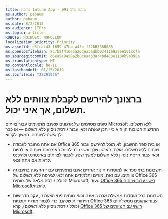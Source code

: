 ```yaml
---
title: פריסת Intune App - 991 מזהה כלל
ms.author: pebaum
author: pebaum
ms.date: 8/2/2018
ms.audience: ITPro
ms.topic: article
ROBOTS: NOINDEX, NOFOLLOW
localization_priority: Priority
ms.assetid: d3fcac43-f659-47ba-a45e-f32863680685
ms.openlocfilehash: 8c7b8f416e5a263ea5adbb0241169a9ee501ccfa
ms.sourcegitcommit: d6ea5e9458a2b8ceaab3ac4bd483e1130b9a398a
ms.translationtype: MT
ms.contentlocale: he-IL
ms.lasthandoff: 01/15/2019
ms.locfileid: "28291935"
---
```

# <a name="id-like-to-sign-up-for-teams-free-but-i-cant"></a>ברצונך להירשם לקבלת צוותים ללא תשלום, אך איני יכול.

סוגים מסוימים של ארגונים שאינם מתאימים עבור צוותים Microsoft ללא תשלום. החדשות הטובות הן הוא כי ייתכן שאתה זכאי עבור גירסת ניסיון ללא תשלום — או כבר לך גישה לצוותים. המשך לקרוא.
  
- אם אתה מחובר לעבודה Office 365 או בית ספר החשבון, לא תוכל להירשם עבור צוותים ללא תשלום. אולם, הארגון שלך עשוי כבר להיות באמצעות צוותים או להיות זכאי עבור גירסת ניסיון ללא תשלום למשך שנה. לעבור לצוותים באינטרנט ולהיכנס לראות אם אתה זכאי.
    
- חשבונות בתי ספר או למוסדות חינוך אחרים אינם מתאימים עבור ההצעה בחינם זה צוותים. עם זאת, מורים ותלמידים אתה זכאי לגירסה ללא תשלום של Office 365 הכולל גירסה מלאה של צוותים Microsoft, ועוד. [Office 365 רישוי עבור צוותים Microsoft](https://docs.microsoft.com/microsoftteams/office-365-licensing)להוציא.
    
- חשבונות בכל מוסדות ממשלת ארה ב אינם זכאי צוותים פנוי הצעה זו, עקב הדרישות הייחודיות שלהם. כדי ללמוד אודות תוכניות Office 365 עבור ארגונים ממשלתיים (כולל גירסת ניסיון ללא תשלום), קרא [Office 365 רישוי עבור צוותים של Microsoft](https://docs.microsoft.com/microsoftteams/office-365-licensing).
    


